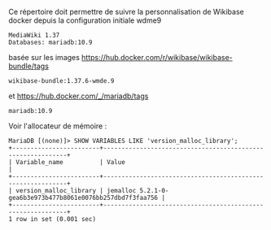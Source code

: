 <p>Ce répertoire doit permettre de suivre la personnalisation de Wikibase docker depuis la configuration initiale  wdme9 </p>
<pre><code>MediaWiki 1.37 
Databases: mariadb:10.9
</code></pre>

<p>basée sur les images <a href="https://hub.docker.com/r/wikibase/wikibase-bundle/tags" title="Docker Hub">https://hub.docker.com/r/wikibase/wikibase-bundle/tags</a></p>
<pre><code>wikibase-bundle:1.37.6-wmde.9
</code></pre>

<p>et <a href="https://hub.docker.com/_/mariadb/tags" title="mariadb">https://hub.docker.com/_/mariadb/tags</a></p>
<pre><code>mariadb:10.9
</code></pre>

<p>Voir l'allocateur de mémoire :</p>
<pre><code>MariaDB [(none)]&gt; SHOW VARIABLES LIKE 'version_malloc_library';
+------------------------+------------------------------------------------------------+
| Variable_name          | Value                                                      |
+------------------------+------------------------------------------------------------+
| version_malloc_library | jemalloc 5.2.1-0-gea6b3e973b477b8061e0076bb257dbd7f3faa756 |
+------------------------+------------------------------------------------------------+
1 row in set (0.001 sec)
</code></pre>
